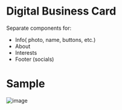# Digital Business Card


Separate components for:
- Info( photo, name, buttons, etc.) 
- About
- Interests
- Footer (socials)

# Sample
![image](https://github.com/user-attachments/assets/f7e0c01c-773b-4c69-ba1e-6f3053b00f37)

